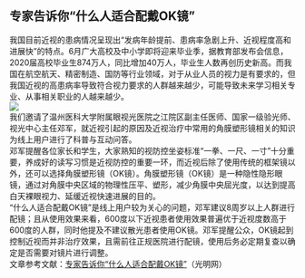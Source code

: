 ## 专家告诉你“什么人适合配戴OK镜”  
我国目前近视的患病情况呈现出“发病年龄提前、患病率急剧上升、近视程度高和进展快”的特点。6月广大高校及中小学即将迎来毕业季，据教育部发布会信息，2020届高校毕业生874万人，同比增加40万人，毕业生人数再创历史新高。而我国在航空航天、精密制造、国防等行业领域，对于从业人员的视力是有要求的，但我国近视的高患病率导致符合视力要求的人群越来越少，可能导致未来学习相关专业、从事相关职业的人越来越少。  
![](http://cdncms.v-keep.cn/wp-content/uploads/2020/06/u27218086283876354853fm11gp0.jpg)  
我们邀请了温州医科大学附属眼视光医院之江院区副主任医师、国家一级验光师、视光中心主任邓军，就近视引起的原因及近视治疗中常用的角膜塑形镜相关的知识为线上用户进行了科普与互动问答。  
邓军提醒各位家长和学生，大家熟知的视防控坐姿标准“一拳、一尺、一寸”十分重要，养成好的读写习惯是近视防控的重要一环，而近视后除了使用传统的框架镜以外，还可以选择角膜塑形镜（OK镜）。角膜塑形镜（OK镜）是一种隐性隐形眼镜，通过对角膜中央区域的物理性压平、塑形，减少角膜中央屈光度，以达到提高白天裸眼视力、延缓近视快速进展的目的。  
“什么人适合配戴OK镜”是线上用户较为关心的问题，邓军建议8周岁以上人群进行配镜；且从使用效果来看，600度以下近视患者使用效果普遍优于近视度数高于600度的人群，同时他提及不建议散光患者使用OK镜。邓军提醒公众，OK镜起到控制近视而并非治疗效果，且需前往正规医院进行配镜，使用后务必定期复查以确定是否需要对镜片进行调整。  
文章参考文献：<a href="https://m.gmw.cn/toutiao/2020-06/03/content_33882844.htm?tt_group_id=6833929825283998221">专家告诉你“什么人适合配戴OK镜”</a>（光明网）  
<!--EndFragment-->  
